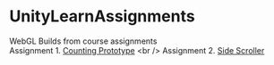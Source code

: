 # UnityLearnAssignments
WebGL Builds from course assignments <br />
Assignment 1. [Counting Prototype]([https://vrslurpin.itch.io/unitylearn-count-prototype](https://vrslurpin.itch.io/chapter-2-unity-learn)) <br />
Assignment 2. [Side Scroller](https://vrslurpin.itch.io/grangrams)<br />
